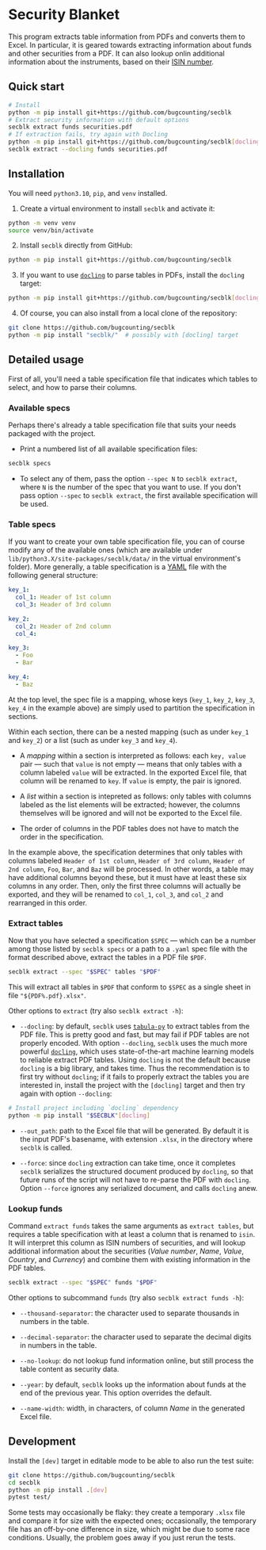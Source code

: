 # Security Blanket

This program extracts table information from PDFs and converts them to
Excel. In particular, it is geared towards extracting information
about funds and other securities from a PDF. It can also lookup onlin
additional information about the instruments, based on their [ISIN
number](https://en.wikipedia.org/wiki/International_Securities_Identification_Number).


## Quick start

```sh
# Install
python -m pip install git+https://github.com/bugcounting/secblk
# Extract security information with default options
secblk extract funds securities.pdf
# If extraction fails, try again with Docling
python -m pip install git+https://github.com/bugcounting/secblk[docling]
secblk extract --docling funds securities.pdf
```


## Installation

You will need `python3.10`, `pip`, and `venv` installed.

1. Create a virtual environment to install `secblk` and activate it:

```sh
python -m venv venv
source venv/bin/activate
```

2. Install `secblk` directly from GitHub:

```sh
python -m pip install git+https://github.com/bugcounting/secblk
```

3. If you want to use
   [`docling`](https://github.com/docling-project/docling) to parse
   tables in PDFs, install the `docling` target:
   
```sh
python -m pip install git+https://github.com/bugcounting/secblk[docling]
```

4. Of course, you can also install from a local clone of the
   repository:

```sh
git clone https://github.com/bugcounting/secblk
python -m pip install "secblk/"  # possibly with [docling] target
```


## Detailed usage

First of all, you'll need a table specification file that indicates
which tables to select, and how to parse their columns.

### Available specs

Perhaps there's already a table specification file that suits your
needs packaged with the project. 

- Print a numbered list of all available specification
  files:
  
```sh
secblk specs
```

- To select any of them, pass the option `--spec N` to `secblk
  extract`, where `N` is the number of the spec that you want to
  use. If you don't pass option `--spec` to `secblk extract`, the
  first available specification will be used.

### Table specs

If you want to create your own table specification file, you can of
course modify any of the available ones (which are available under
`lib/python3.X/site-packages/secblk/data/` in the virtual
environment's folder). More generally, a table specification is a
[YAML](https://en.wikipedia.org/wiki/YAML) file with the following
general structure:

```yaml
key_1:
  col_1: Header of 1st column
  col_3: Header of 3rd column

key_2:
  col_2: Header of 2nd column
  col_4:

key_3:
  - Foo
  - Bar

key_4:
  - Baz
```

At the top level, the spec file is a mapping, whose keys (`key_1`,
`key_2`, `key_3`, `key_4` in the example above) are simply used to
partition the specification in sections.

Within each section, there can be a nested mapping (such as under
`key_1` and `key_2`) or a list (such as under `key_3` and `key_4`).

- A *mapping* within a section is interpreted as follows: each `key,
  value` pair &mdash; such that `value` is not empty &mdash; means
  that only tables with a column labeled `value` will be extracted. In
  the exported Excel file, that column will be renamed to `key`. If
  `value` is empty, the pair is ignored.
  
- A *list* within a section is intepreted as follows: only tables with
  columns labeled as the list elements will be extracted; however, the
  columns themselves will be ignored and will not be exported to the
  Excel file.
  
- The order of columns in the PDF tables does not have to match the
  order in the specification.
  
In the example above, the specification determines that only tables
with columns labeled `Header of 1st column`, `Header of 3rd column`,
`Header of 2nd column`, `Foo`, `Bar`, and `Baz` will be processed. In
other words, a table may have additional columns beyond these, but it
must have at least these six columns in any order. Then, only the
first three columns will actually be exported, and they will be
renamed to `col_1`, `col_3`, and `col_2` and rearranged in this order.

### Extract tables

Now that you have selected a specification `$SPEC` &mdash; which can
be a number among those listed by `secblk specs` or a path to a
`.yaml` spec file with the format described above, extract the tables
in a PDF file `$PDF`.

```sh
secblk extract --spec "$SPEC" tables "$PDF"
```

This will extract all tables in `$PDF` that conform to `$SPEC` as a
single sheet in file `"${PDF%.pdf}.xlsx"`.

Other options to `extract` (try also `secblk extract -h`):

- `--docling`: by default, `secblk` uses
  [`tabula-py`](https://tabula-py.readthedocs.io/en/latest/) to
  extract tables from the PDF file. This is pretty good and fast, but
  may fail if PDF tables are not properly encoded. With option
  `--docling`, `secblk` uses the much more powerful
  [`docling`](https://github.com/docling-project/docling), which uses
  state-of-the-art machine learning models to reliable extract PDF
  tables. Using `docling` is not the default because `docling` is a
  big library, and takes time. Thus the recommendation is to first try
  without `docling`; if it fails to properly extract the tables you
  are interested in, install the project with the `[docling]` target
  and then try again with option `--docling`:
  
```sh
# Install project including `docling` dependency
python -m pip install "$SECBLK"[docling]
```

- `--out_path`: path to the Excel file that will be generated. By
  default it is the input PDF's basename, with extension `.xlsx`, in
  the directory where `secblk` is called.
  
- `--force`: since `docling` extraction can take time, once it
  completes `secblk` serializes the structured document produced by
  `docling`, so that future runs of the script will not have to
  re-parse the PDF with `docling`. Option `--force` ignores any
  serialized document, and calls `docling` anew.

### Lookup funds

Command `extract funds` takes the same arguments as `extract tables`,
but requires a table specification with at least a column that is
renamed to `isin`. It will interpret this column as ISIN numbers of
securities, and will lookup additional information about the
securities (*Value number*, *Name*, *Value*, *Country*, and
*Currency*) and combine them with existing information in the PDF tables.

```sh
secblk extract --spec "$SPEC" funds "$PDF"
```

Other options to subcommand `funds` (try also `secblk extract funds
-h`):

-  `--thousand-separator`: the character used to separate thousands in
   numbers in the table.
   
- `--decimal-separator`: the character used to separate the decimal
  digits in numbers in the table.

- `--no-lookup`: do not lookup fund information online, but still
  process the table content as security data.
  
- `--year`: by default, `secblk` looks up the information about funds
  at the end of the previous year. This option overrides the default.
  
- `--name-width`: width, in characters, of column *Name* in the
  generated Excel file.


## Development

Install the `[dev]` target in editable mode to be able to also run the
test suite:

```sh
git clone https://github.com/bugcounting/secblk
cd secblk
python -m pip install .[dev]
pytest test/
```

Some tests may occasionally be flaky: they create a temporary `.xlsx`
file and compare it for size with the expected ones; occasionally, the
temporary file has an off-by-one difference in size, which might be
due to some race conditions. Usually, the problem goes away if you
just rerun the tests.
